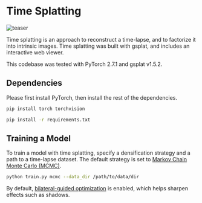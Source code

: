# Time Splatting

![teaser](../assets/time_splatting.jpg)


Time splatting is an approach to reconstruct a time-lapse, and to factorize it into intrinsic images. Time splatting was built with gsplat, and includes an interactive web viewer. 

This codebase was tested with PyTorch 2.7.1 and gsplat v1.5.2. 

## Dependencies
Please first install PyTorch, then install the rest of the dependencies.
```bash
pip install torch torchvision
```
```bash
pip install -r requirements.txt
```

## Training a Model
To train a model with time splatting, specify a densification strategy and a path to a time-lapse dataset. The default strategy is set to [Markov Chain Monte Carlo (MCMC)](https://doi.org/10.48550/arXiv.2404.09591). 
```bash
python train.py mcmc --data_dir /path/to/data/dir
```

By default, [bilateral-guided optimization](https://doi.org/10.1145/3658148) is enabled, which helps sharpen effects such as shadows. 

